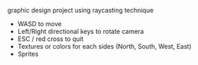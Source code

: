 graphic design project using raycasting technique
- WASD to move
- Left/Right directional keys to rotate camera
- ESC / red cross to quit
- Textures or colors for each sides (North, South, West, East)
- Sprites
